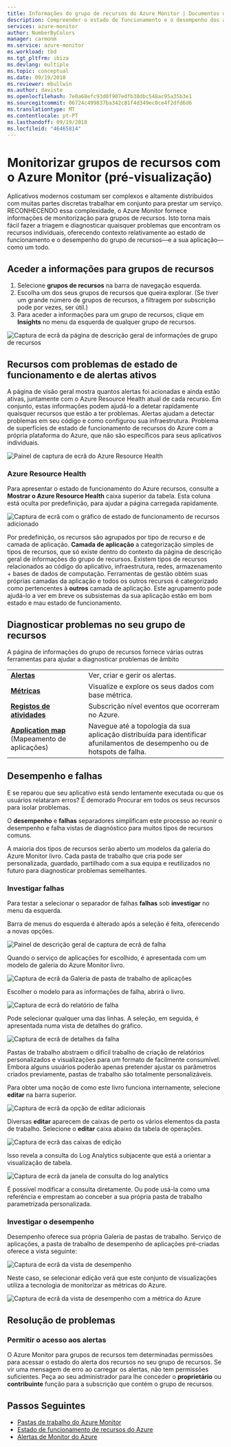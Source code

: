 ```yaml
---
title: Informações do grupo de recursos do Azure Monitor | Documentos da Microsoft
description: Compreender o estado de funcionamento e o desempenho dos aplicativos distribuídos e serviços ao nível do grupo de recursos com o Azure Monitor
services: azure-monitor
author: NumberByColors
manager: carmonm
ms.service: azure-monitor
ms.workload: tbd
ms.tgt_pltfrm: ibiza
ms.devlang: multiple
ms.topic: conceptual
ms.date: 09/19/2018
ms.reviewer: mbullwin
ms.author: daviste
ms.openlocfilehash: 7e0a68efc93d0f907edfb38dbc548ac95a35b3e1
ms.sourcegitcommit: 06724c499837ba342c81f4d349ec0ce4f2dfd6d6
ms.translationtype: MT
ms.contentlocale: pt-PT
ms.lasthandoff: 09/19/2018
ms.locfileid: "46465814"
---
```

# <a name="monitor-resource-groups-with-azure-monitor-preview"></a>Monitorizar grupos de recursos com o Azure Monitor (pré-visualização)

Aplicativos modernos costumam ser complexos e altamente distribuídos com muitas partes discretas trabalhar em conjunto para prestar um serviço. RECONHECENDO essa complexidade, o Azure Monitor fornece informações de monitorização para grupos de recursos. Isto torna mais fácil fazer a triagem e diagnosticar quaisquer problemas que encontram os recursos individuais, oferecendo contexto relativamente ao estado de funcionamento e o desempenho do grupo de recursos&mdash;e a sua aplicação&mdash;como um todo.

## <a name="access-insights-for-resource-groups"></a>Aceder a informações para grupos de recursos

1. Selecione **grupos de recursos** na barra de navegação esquerda.
2. Escolha um dos seus grupos de recursos que queira explorar. (Se tiver um grande número de grupos de recursos, a filtragem por subscrição pode por vezes, ser útil.)
3. Para aceder a informações para um grupo de recursos, clique em **Insights** no menu da esquerda de qualquer grupo de recursos.

![Captura de ecrã da página de descrição geral de informações de grupo de recursos](.\media\resource-group-insights\0001-overview.png)

## <a name="resources-with-active-alerts-and-health-issues"></a>Recursos com problemas de estado de funcionamento e de alertas ativos

A página de visão geral mostra quantos alertas foi acionadas e ainda estão ativas, juntamente com o Azure Resource Health atual de cada recurso. Em conjunto, estas informações podem ajudá-lo a detetar rapidamente quaisquer recursos que estão a ter problemas. Alertas ajudam a detectar problemas em seu código e como configurou sua infraestrutura. Problema de superfícies de estado de funcionamento de recursos do Azure com a própria plataforma do Azure, que não são específicos para seus aplicativos individuais.

![Painel de captura de ecrã do Azure Resource Health](.\media\resource-group-insights\0002-overview.png)

### <a name="azure-resource-health"></a>Azure Resource Health

Para apresentar o estado de funcionamento do Azure recursos, consulte a **Mostrar o Azure Resource Health** caixa superior da tabela. Esta coluna está oculta por predefinição, para ajudar a página carregada rapidamente.

![Captura de ecrã com o gráfico de estado de funcionamento de recursos adicionado](.\media\resource-group-insights\0003-overview.png)

Por predefinição, os recursos são agrupados por tipo de recurso e de camada de aplicação. **Camada de aplicação** a categorização simples de tipos de recursos, que só existe dentro do contexto da página de descrição geral de informações do grupo de recursos. Existem tipos de recursos relacionados ao código do aplicativo, infraestrutura, redes, armazenamento + bases de dados de computação. Ferramentas de gestão obtém suas próprias camadas da aplicação e todos os outros recursos é categorizado como pertencentes à **outros** camada de aplicação. Este agrupamento pode ajudá-lo a ver em breve os subsistemas da sua aplicação estão em bom estado e mau estado de funcionamento.

## <a name="diagnose-issues-in-your-resource-group"></a>Diagnosticar problemas no seu grupo de recursos

A página de informações do grupo de recursos fornece várias outras ferramentas para ajudar a diagnosticar problemas de âmbito

   |         |          |
   | ---------------- |:-----|
   | [**Alertas**](https://docs.microsoft.com/azure/monitoring-and-diagnostics/monitoring-overview-unified-alerts)      |  Ver, criar e gerir os alertas. |
   | [**Métricas**](https://docs.microsoft.com/azure/monitoring-and-diagnostics/monitoring-overview-metrics) | Visualize e explore os seus dados com base métrica.    |
   | [**Registos de atividades**](https://docs.microsoft.com/azure/monitoring-and-diagnostics/monitoring-overview-activity-logs) | Subscrição nível eventos que ocorreram no Azure.  |
   | [**Application map**](https://docs.microsoft.com/azure/application-insights/app-insights-app-map) (Mapeamento de aplicações) | Navegue até a topologia da sua aplicação distribuída para identificar afunilamentos de desempenho ou de hotspots de falha. |

## <a name="failures-and-performance"></a>Desempenho e falhas

E se reparou que seu aplicativo está sendo lentamente executada ou que os usuários relataram erros? É demorado Procurar em todos os seus recursos para isolar problemas.

O **desempenho** e **falhas** separadores simplificam este processo ao reunir o desempenho e falha vistas de diagnóstico para muitos tipos de recursos comuns.

A maioria dos tipos de recursos serão aberto um modelos da galeria do Azure Monitor livro. Cada pasta de trabalho que cria pode ser personalizada, guardado, partilhado com a sua equipa e reutilizados no futuro para diagnosticar problemas semelhantes.

### <a name="investigate-failures"></a>Investigar falhas

Para testar a selecionar o separador de falhas **falhas** sob **investigar** no menu da esquerda.

Barra de menus do esquerda é alterado após a seleção é feita, oferecendo a novas opções.

![Painel de descrição geral de captura de ecrã de falha](.\media\resource-group-insights\00004-failures.png)

Quando o serviço de aplicações for escolhido, é apresentada com um modelo de galeria do Azure Monitor livro.

![Captura de ecrã da Galeria de pasta de trabalho de aplicações](.\media\resource-group-insights\0005-failure-insights-workbook.png)

Escolher o modelo para as informações de falha, abrirá o livro.

![Captura de ecrã do relatório de falha](.\media\resource-group-insights\0006-failure-visual.png)

Pode selecionar qualquer uma das linhas. A seleção, em seguida, é apresentada numa vista de detalhes do gráfico.

![Captura de ecrã de detalhes da falha](.\media\resource-group-insights\0007-failure-details.png)

Pastas de trabalho abstraem o difícil trabalho de criação de relatórios personalizados e visualizações para um formato de facilmente consumível. Embora alguns usuários poderão apenas pretender ajustar os parâmetros criados previamente, pastas de trabalho são totalmente personalizáveis.

Para obter uma noção de como este livro funciona internamente, selecione **editar** na barra superior.

![Captura de ecrã da opção de editar adicionais](.\media\resource-group-insights\0008-failure-edit.png)

Diversas **editar** aparecem de caixas de perto os vários elementos da pasta de trabalho. Selecione o **editar** caixa abaixo da tabela de operações.

![Captura de ecrã das caixas de edição](.\media\resource-group-insights\0009-failure-edit-graph.png)

Isso revela a consulta do Log Analytics subjacente que está a orientar a visualização de tabela.

 ![Captura de ecrã da janela de consulta do log analytics](.\media\resource-group-insights\0010-failure-edit-query.png)

É possível modificar a consulta diretamente. Ou pode usá-la como uma referência e emprestam ao conceber a sua própria pasta de trabalho parametrizada personalizada.

### <a name="investigate-performance"></a>Investigar o desempenho

Desempenho oferece sua própria Galeria de pastas de trabalho. Serviço de aplicações, a pasta de trabalho de desempenho de aplicações pré-criadas oferece a vista seguinte:

 ![Captura de ecrã da vista de desempenho](.\media\resource-group-insights\0011-performance.png)

Neste caso, se selecionar edição verá que este conjunto de visualizações utiliza a tecnologia de monitorizar as métricas do Azure.

 ![Captura de ecrã da vista de desempenho com a métrica do Azure](.\media\resource-group-insights\0012-performance-metrics.png)

## <a name="troubleshooting"></a>Resolução de problemas

### <a name="enabling-access-to-alerts"></a>Permitir o acesso aos alertas
O Azure Monitor para grupos de recursos tem determinadas permissões para acessar o estado do alerta dos recursos no seu grupo de recursos. Se vir uma mensagem de erro ao carregar os alertas, não tem permissões suficientes. Peça ao seu administrador para lhe conceder o **proprietário** ou **contribuinte** função para a subscrição que contém o grupo de recursos.

## <a name="next-steps"></a>Passos Seguintes

- [Pastas de trabalho do Azure Monitor](https://docs.microsoft.com/azure/application-insights/app-insights-usage-workbooks)
- [Estado de funcionamento de recursos do Azure](https://docs.microsoft.com/azure/service-health/resource-health-overview)
- [Alertas de Monitor do Azure](https://docs.microsoft.com/azure/monitoring-and-diagnostics/monitoring-overview-unified-alerts)
